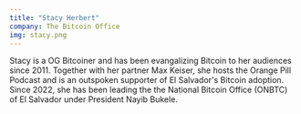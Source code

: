 ```yaml
---
title: "Stacy Herbert"
company: The Bitcoin Office
img: stacy.png
---
```


Stacy is a OG Bitcoiner and has been evangalizing Bitcoin to her audiences since 2011. Together with her partner Max Keiser, she hosts the Orange Pill Podcast and is an outspoken supporter of El Salvador's Bitcoin adoption. Since 2022, she has been leading the the National Bitcoin Office (ONBTC) of El Salvador under President Nayib Bukele.
